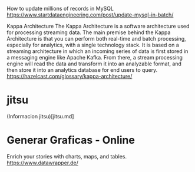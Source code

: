 How to update millions of records in MySQL
https://www.startdataengineering.com/post/update-mysql-in-batch/

Kappa Architecture
The Kappa Architecture is a software architecture used for processing streaming data. The main premise behind the Kappa Architecture is that you can perform both real-time and batch processing, especially for analytics, with a single technology stack. It is based on a streaming architecture in which an incoming series of data is first stored in a messaging engine like Apache Kafka. From there, a stream processing engine will read the data and transform it into an analyzable format, and then store it into an analytics database for end users to query.
https://hazelcast.com/glossary/kappa-architecture/

# jitsu

(Informacion jitsu)[jitsu.md] 

# Generar Graficas - Online

Enrich your stories with charts, maps, and tables.
https://www.datawrapper.de/
